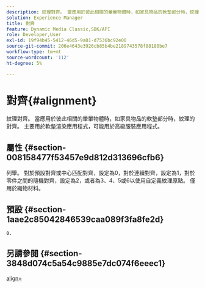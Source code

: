 ```yaml
---
description: 紋理對齊。 當應用於彼此相關的暈暈物體時，如家具物品的軟墊部分時，紋理的對齊。 主要用於軟墊渲染應用程式，可能用於高級服裝應用程式。
solution: Experience Manager
title: 對齊
feature: Dynamic Media Classic,SDK/API
role: Developer,User
exl-id: 19f94b45-5412-46d5-9a01-d7536bc92e00
source-git-commit: 206e4643e3926cb85b4be2189743578f88180be7
workflow-type: tm+mt
source-wordcount: '112'
ht-degree: 5%

---
```


# 對齊{#alignment}

紋理對齊。 當應用於彼此相關的暈暈物體時，如家具物品的軟墊部分時，紋理的對齊。 主要用於軟墊渲染應用程式，可能用於高級服裝應用程式。

## 屬性 {#section-008158477f53457e9d812d313696cfb6}

列舉。 對於預設對齊或中心匹配對齊，設定為0，對於連續對齊，設定為1，對於零件之間的隨機對齊，設定為2，或者為3、4、5或6以使用自定義紋理原點。 僅用於織物材料。

## 預設 {#section-1aae2c85042846539caa089f3fa8fe2d}

`0.`

## 另請參閱 {#section-3848d074c5a54c9885e7dc074f6eeec1}

[align=](../../../../../ir-api/http-protocol/image-rendering-api-ref/c-ir-http-protocol-ref/c-ir-http-protocol-command-reference/r-ir-align.md#reference-4d63baa522ce42f9b15167ba34c5c6a7)
